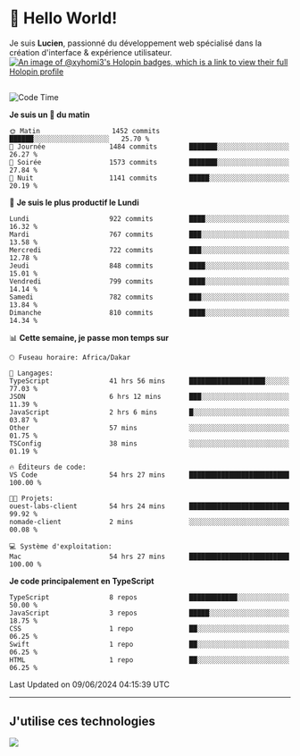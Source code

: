 # 👋 Hello World!

Je suis **Lucien**, passionné du développement web spécialisé dans la création d'interface & expérience utilisateur.
[![An image of @xyhomi3's Holopin badges, which is a link to view their full Holopin profile](https://holopin.me/xyhomi3)](https://holopin.io/@xyhomi3)

##

<!--START_SECTION:waka-->
![Code Time](http://img.shields.io/badge/Code%20Time-1%2C301%20hrs%2047%20mins-blue)

**Je suis un 🐤 du matin** 

```text
🌞 Matin                  1452 commits        ██████░░░░░░░░░░░░░░░░░░░   25.70 % 
🌆 Journée                1484 commits        ███████░░░░░░░░░░░░░░░░░░   26.27 % 
🌃 Soirée                 1573 commits        ███████░░░░░░░░░░░░░░░░░░   27.84 % 
🌙 Nuit                   1141 commits        █████░░░░░░░░░░░░░░░░░░░░   20.19 % 
```
📅 **Je suis le plus productif le Lundi** 

```text
Lundi                    922 commits         ████░░░░░░░░░░░░░░░░░░░░░   16.32 % 
Mardi                    767 commits         ███░░░░░░░░░░░░░░░░░░░░░░   13.58 % 
Mercredi                 722 commits         ███░░░░░░░░░░░░░░░░░░░░░░   12.78 % 
Jeudi                    848 commits         ████░░░░░░░░░░░░░░░░░░░░░   15.01 % 
Vendredi                 799 commits         ████░░░░░░░░░░░░░░░░░░░░░   14.14 % 
Samedi                   782 commits         ███░░░░░░░░░░░░░░░░░░░░░░   13.84 % 
Dimanche                 810 commits         ████░░░░░░░░░░░░░░░░░░░░░   14.34 % 
```


📊 **Cette semaine, je passe mon temps sur** 

```text
🕑︎ Fuseau horaire: Africa/Dakar

💬 Langages: 
TypeScript               41 hrs 56 mins      ███████████████████░░░░░░   77.03 % 
JSON                     6 hrs 12 mins       ███░░░░░░░░░░░░░░░░░░░░░░   11.39 % 
JavaScript               2 hrs 6 mins        █░░░░░░░░░░░░░░░░░░░░░░░░   03.87 % 
Other                    57 mins             ░░░░░░░░░░░░░░░░░░░░░░░░░   01.75 % 
TSConfig                 38 mins             ░░░░░░░░░░░░░░░░░░░░░░░░░   01.19 % 

🔥 Éditeurs de code: 
VS Code                  54 hrs 27 mins      █████████████████████████   100.00 % 

🐱‍💻 Projets: 
ouest-labs-client        54 hrs 24 mins      █████████████████████████   99.92 % 
nomade-client            2 mins              ░░░░░░░░░░░░░░░░░░░░░░░░░   00.08 % 

💻 Système d'exploitation: 
Mac                      54 hrs 27 mins      █████████████████████████   100.00 % 
```

**Je code principalement en TypeScript** 

```text
TypeScript               8 repos             ████████████░░░░░░░░░░░░░   50.00 % 
JavaScript               3 repos             █████░░░░░░░░░░░░░░░░░░░░   18.75 % 
CSS                      1 repo              ██░░░░░░░░░░░░░░░░░░░░░░░   06.25 % 
Swift                    1 repo              ██░░░░░░░░░░░░░░░░░░░░░░░   06.25 % 
HTML                     1 repo              ██░░░░░░░░░░░░░░░░░░░░░░░   06.25 % 
```




 Last Updated on 09/06/2024 04:15:39 UTC
<!--END_SECTION:waka-->
---

## J'utilise ces technologies

<p align="left">
  <a href="https://skillicons.dev">
    <img src="https://skillicons.dev/icons?i=ts,js,md,scss,tailwind,react,docker,express,astro,vite,nextjs,vercel,figma,ableton" />
  </a>
</p>

